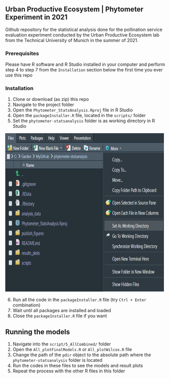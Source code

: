 ## Urban Productive Ecosystem | Phytometer Experiment in 2021

Github repository for the statistical analysis done for the pollination service evaluation experiment conducted by 
the Urban Productive Ecosystem lab from the Technical University of Munich in the summer of 2021.

### Prerequisites

Please have R software and R Studio installed in your computer and perform step 4 
to step 7 from the `Installation` section below the first time you ever use this repo

### Installation

1. Clone or download (as zip) this repo
2. Navigate to the project folder 
3. Open the `Phytometer_StatsAnalysis.Rproj` file in R Studio
4. Open the `packageInstaller.R` file, located in the `scripts/` folder
5. Set the `phytometer-statsanalysis` folder is as working directory in R Studio

<img src="./src/images/setWD.png" width="500" height="500">

6. Run all the code in the `packageInstaller.R` file (try `Ctrl + Enter` combination)
7. Wait until all packages are installed and loaded
8. Close the `packageInstaller.R` file if you want

## Running the models

1. Navigate into the `script/5_AllCombined/` folder
2. Open the `All_plotFinalModels.R` or `All_plotWilcox.R` file
3. Change the path of the `pdir` object to the absolute path where the 
`phytometer-statsanalysis` folder is located
4. Run the codes in these files to see the models and result plots
5. Repeat the process with the other R files in this folder


